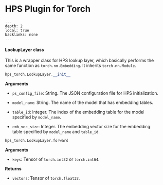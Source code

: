 # HPS Plugin for Torch

```{contents}
---
depth: 2
local: true
backlinks: none
---
```

#### LookupLayer class

This is a wrapper class for HPS lookup layer, which basically performs the same function as ``torch.nn.Embedding``. It inherits `torch.nn.Module`.

```python
hps_torch.LookupLayer.__init__
```
**Arguments**
* `ps_config_file`: String. The JSON configuration file for HPS initialization.

* `model_name`: String. The name of the model that has embedding tables.

* `table_id`: Integer. The index of the embedding table for the model specified by `model_name`.

* `emb_vec_size`: Integer. The embedding vector size for the embedding table specified by `model_name` and `table_id`.


```python
hps_torch.LookupLayer.forward
```
**Arguments**
* `keys`: Tensor of ``torch.int32`` or ``torch.int64``.

**Returns**
* `vectors`: Tensor of `torch.float32`.